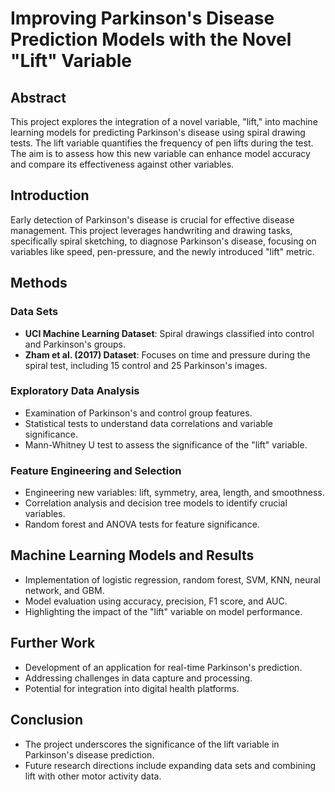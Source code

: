 
# Improving Parkinson's Disease Prediction Models with the Novel "Lift" Variable

## Abstract

This project explores the integration of a novel variable, "lift," into machine learning models for predicting Parkinson's disease using spiral drawing tests. The lift variable quantifies the frequency of pen lifts during the test. The aim is to assess how this new variable can enhance model accuracy and compare its effectiveness against other variables.

## Introduction

Early detection of Parkinson's disease is crucial for effective disease management. This project leverages handwriting and drawing tasks, specifically spiral sketching, to diagnose Parkinson's disease, focusing on variables like speed, pen-pressure, and the newly introduced "lift" metric.

## Methods

### Data Sets
- **UCI Machine Learning Dataset**: Spiral drawings classified into control and Parkinson's groups.
- **Zham et al. (2017) Dataset**: Focuses on time and pressure during the spiral test, including 15 control and 25 Parkinson's images.

### Exploratory Data Analysis
- Examination of Parkinson's and control group features.
- Statistical tests to understand data correlations and variable significance.
- Mann-Whitney U test to assess the significance of the "lift" variable.

### Feature Engineering and Selection
- Engineering new variables: lift, symmetry, area, length, and smoothness.
- Correlation analysis and decision tree models to identify crucial variables.
- Random forest and ANOVA tests for feature significance.

## Machine Learning Models and Results
- Implementation of logistic regression, random forest, SVM, KNN, neural network, and GBM.
- Model evaluation using accuracy, precision, F1 score, and AUC.
- Highlighting the impact of the "lift" variable on model performance.

## Further Work
- Development of an application for real-time Parkinson's prediction.
- Addressing challenges in data capture and processing.
- Potential for integration into digital health platforms.

## Conclusion
- The project underscores the significance of the lift variable in Parkinson's disease prediction.
- Future research directions include expanding data sets and combining lift with other motor activity data.

